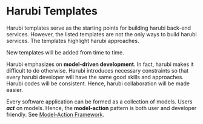 Harubi Templates
================

Harubi templates serve as the starting points for building harubi back-end services. However, the listed templates are not the only ways to build harubi services. The templates highlight harubi approaches.

New templates will be added from time to time.

Harubi emphasizes on **model-driven development**. In fact, harubi makes it difficult to do otherwise. Harubi introduces necessary constraints so that every harubi developer will have the same good skills and approaches. Harubi codes will be consistent. Hence, harubi collaboration will be made easier.

Every software application can be formed as a collection of models. Users ***act*** on models. Hence, the **model-action** pattern is both user and developer friendly. See [Model-Action Framework](models).
